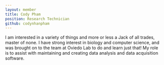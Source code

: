 ```yaml
---
layout: member
title: Cody Pham
position: Research Technician
github: codynhanpham
---
```

I am interested in a variety of things and more or less a Jack of all trades, master of none. I have strong interest in biology and computer science, and was brought on to the team at Oviedo Lab to do and learn just that! My role is to assist with maintaining and creating data analysis and data acquisition software.